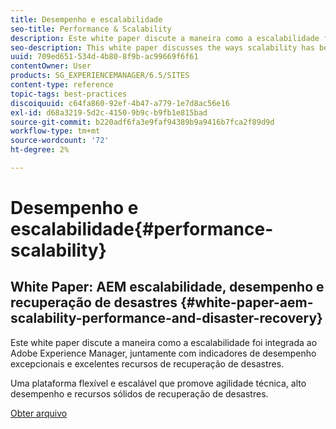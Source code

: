 ```yaml
---
title: Desempenho e escalabilidade
seo-title: Performance & Scalability
description: Este white paper discute a maneira como a escalabilidade foi incorporada ao AEM, juntamente com indicadores de desempenho e recursos de recuperação de desastres.
seo-description: This white paper discusses the ways scalability has been built into AEM along with performance indicators and disaster recovery features.
uuid: 709ed651-534d-4b80-8f9b-ac99669f6f61
contentOwner: User
products: SG_EXPERIENCEMANAGER/6.5/SITES
content-type: reference
topic-tags: best-practices
discoiquuid: c64fa860-92ef-4b47-a779-1e7d8ac56e16
exl-id: d68a3219-5d2c-4150-9b9c-b9fb1e815bad
source-git-commit: b220adf6fa3e9faf94389b9a9416b7fca2f89d9d
workflow-type: tm+mt
source-wordcount: '72'
ht-degree: 2%

---
```


# Desempenho e escalabilidade{#performance-scalability}

## White Paper: AEM escalabilidade, desempenho e recuperação de desastres {#white-paper-aem-scalability-performance-and-disaster-recovery}

Este white paper discute a maneira como a escalabilidade foi integrada ao Adobe Experience Manager, juntamente com indicadores de desempenho excepcionais e excelentes recursos de recuperação de desastres.

Uma plataforma flexível e escalável que promove agilidade técnica, alto desempenho e recursos sólidos de recuperação de desastres.

[Obter arquivo](assets/aem_scalability_whitepaperfinal-06122015je.pdf)
